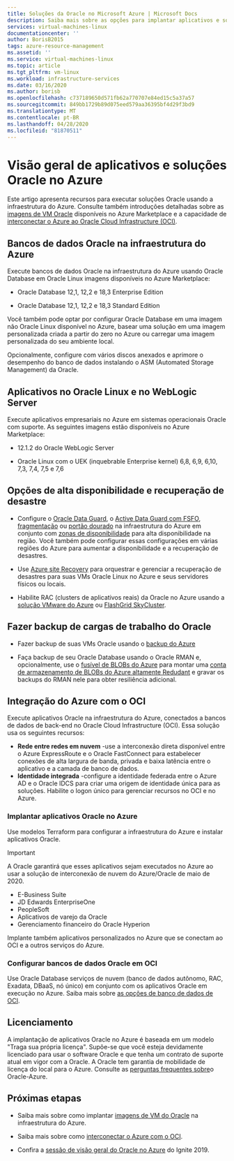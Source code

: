 ```yaml
---
title: Soluções da Oracle no Microsoft Azure | Microsoft Docs
description: Saiba mais sobre as opções para implantar aplicativos e soluções Oracle em Microsoft Azure, incluindo a execução completa na infraestrutura do Azure ou o uso da conectividade entre nuvem com o Oracle Cloud Infrastructure (OCI).
services: virtual-machines-linux
documentationcenter: ''
author: BorisB2015
tags: azure-resource-management
ms.assetid: ''
ms.service: virtual-machines-linux
ms.topic: article
ms.tgt_pltfrm: vm-linux
ms.workload: infrastructure-services
ms.date: 03/16/2020
ms.author: borisb
ms.openlocfilehash: c737189650d571fb62a770707e84ed15c5a37a57
ms.sourcegitcommit: 849bb1729b89d075eed579aa36395bf4d29f3bd9
ms.translationtype: MT
ms.contentlocale: pt-BR
ms.lasthandoff: 04/28/2020
ms.locfileid: "81870511"
---
```

# <a name="overview-of-oracle-applications-and-solutions-on-azure"></a>Visão geral de aplicativos e soluções Oracle no Azure

Este artigo apresenta recursos para executar soluções Oracle usando a infraestrutura do Azure. Consulte também introduções detalhadas sobre as [imagens de VM Oracle](oracle-vm-solutions.md) disponíveis no Azure Marketplace e a capacidade de [interconectar o Azure ao Oracle Cloud Infrastructure (OCI)](oracle-oci-overview.md).

## <a name="oracle-databases-on-azure-infrastructure"></a>Bancos de dados Oracle na infraestrutura do Azure

Execute bancos de dados Oracle na infraestrutura do Azure usando Oracle Database em Oracle Linux imagens disponíveis no Azure Marketplace:

* Oracle Database 12,1, 12,2 e 18,3 Enterprise Edition 

* Oracle Database 12,1, 12,2 e 18,3 Standard Edition 

Você também pode optar por configurar Oracle Database em uma imagem não Oracle Linux disponível no Azure, basear uma solução em uma imagem personalizada criada a partir do zero no Azure ou carregar uma imagem personalizada do seu ambiente local.

Opcionalmente, configure com vários discos anexados e aprimore o desempenho do banco de dados instalando o ASM (Automated Storage Management) da Oracle.

## <a name="applications-on-oracle-linux-and-weblogic-server"></a>Aplicativos no Oracle Linux e no WebLogic Server

Execute aplicativos empresariais no Azure em sistemas operacionais Oracle com suporte. As seguintes imagens estão disponíveis no Azure Marketplace:

* 12.1.2 do Oracle WebLogic Server

* Oracle Linux com o UEK (inquebrable Enterprise kernel) 6,8, 6,9, 6,10, 7,3, 7,4, 7,5 e 7,6 

## <a name="high-availability-and-disaster-recovery-options"></a>Opções de alta disponibilidade e recuperação de desastre

* Configure o [Oracle Data Guard](https://docs.oracle.com/cd/B19306_01/server.102/b14239/concepts.htm#g1049956), o [Active Data Guard com FSFO](https://docs.oracle.com/en/database/oracle/oracle-database/12.2/dgbkr/index.html), [fragmentação](https://docs.oracle.com/en/database/oracle/oracle-database/12.2/admin/sharding-overview.html) ou [portão dourado](https://www.oracle.com/middleware/technologies/goldengate.html) na infraestrutura do Azure em conjunto com [zonas de disponibilidade](../../../availability-zones/az-overview.md) para alta disponibilidade na região. Você também pode configurar essas configurações em várias regiões do Azure para aumentar a disponibilidade e a recuperação de desastres.

* Use [Azure site Recovery](../../../site-recovery/site-recovery-overview.md) para orquestrar e gerenciar a recuperação de desastres para suas VMs Oracle Linux no Azure e seus servidores físicos ou locais. 

* Habilite RAC (clusters de aplicativos reais) da Oracle no Azure usando a [solução VMware do Azure](https://docs.microsoft.com/azure/vmware-cloudsimple/oracle-real-application-clusters/) ou [FlashGrid SkyCluster](https://www.flashgrid.io/oracle-rac-in-azure/).

## <a name="backup-oracle-workloads"></a>Fazer backup de cargas de trabalho do Oracle

* Fazer backup de suas VMs Oracle usando o [backup do Azure](https://docs.microsoft.com/azure/backup/backup-overview)

* Faça backup de seu Oracle Database usando o Oracle RMAN e, opcionalmente, use o [fusível de BLOBs do Azure](https://docs.microsoft.com/azure/storage/blobs/storage-how-to-mount-container-linux) para montar uma [conta de armazenamento de BLOBs do Azure altamente Redudant](https://docs.microsoft.com/azure/storage/common/storage-redundancy) e gravar os backups do RMAN nele para obter resiliência adicional.

## <a name="integration-of-azure-with-oci"></a>Integração do Azure com o OCI

Execute aplicativos Oracle na infraestrutura do Azure, conectados a bancos de dados de back-end no Oracle Cloud Infrastructure (OCI). Essa solução usa os seguintes recursos: 

* **Rede entre redes em nuvem** -use a interconexão direta disponível entre o Azure ExpressRoute e o Oracle FastConnect para estabelecer conexões de alta largura de banda, privada e baixa latência entre o aplicativo e a camada de banco de dados.
* **Identidade integrada** -configure a identidade federada entre o Azure AD e o Oracle IDCS para criar uma origem de identidade única para as soluções. Habilite o logon único para gerenciar recursos no OCI e no Azure.

### <a name="deploy-oracle-applications-on-azure"></a>Implantar aplicativos Oracle no Azure

Use modelos Terraform para configurar a infraestrutura do Azure e instalar aplicativos Oracle. 

> [!IMPORTANT]
> A Oracle garantirá que esses aplicativos sejam executados no Azure ao usar a solução de interconexão de nuvem do Azure/Oracle de maio de 2020.

* E-Business Suite
* JD Edwards EnterpriseOne
* PeopleSoft
* Aplicativos de varejo da Oracle
* Gerenciamento financeiro do Oracle Hyperion

Implante também aplicativos personalizados no Azure que se conectam ao OCI e a outros serviços do Azure.

### <a name="set-up-oracle-databases-in-oci"></a>Configurar bancos de dados Oracle em OCI

Use Oracle Database serviços de nuvem (banco de dados autônomo, RAC, Exadata, DBaaS, nó único) em conjunto com os aplicativos Oracle em execução no Azure. Saiba mais sobre [as opções de banco de dados de OCI](https://docs.cloud.oracle.com/iaas/Content/Database/Concepts/databaseoverview.htm). 
 

## <a name="licensing"></a>Licenciamento

A implantação de aplicativos Oracle no Azure é baseada em um modelo "Traga sua própria licença". Supõe-se que você esteja devidamente licenciado para usar o software Oracle e que tenha um contrato de suporte atual em vigor com a Oracle. A Oracle tem garantia de mobilidade de licença do local para o Azure. Consulte as [perguntas frequentes sobre](https://www.oracle.com/cloud/technologies/oracle-azure-faq.html)o Oracle-Azure.

## <a name="next-steps"></a>Próximas etapas

* Saiba mais sobre como implantar [imagens de VM do Oracle](oracle-vm-solutions.md) na infraestrutura do Azure.

* Saiba mais sobre como [interconectar o Azure com o OCI](oracle-oci-overview.md).

* Confira a [sessão de visão geral do Oracle no Azure](https://myignite.techcommunity.microsoft.com/sessions/82915) do Ignite 2019. 
